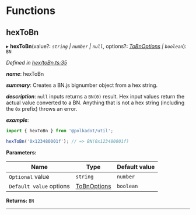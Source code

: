 

# Functions

<a id="hextobn"></a>

##  hexToBn

▸ **hexToBn**(value?: *`string` | `number` | `null`*, options?: *[ToBnOptions](../interfaces/_types_.tobnoptions.md) | `boolean`*): `BN`

*Defined in [hex/toBn.ts:35](https://github.com/polkadot-js/common/blob/c3fafbe/packages/util/src/hex/toBn.ts#L35)*

*__name__*: hexToBn

*__summary__*: Creates a BN.js bignumber object from a hex string.

*__description__*: `null` inputs returns a `BN(0)` result. Hex input values return the actual value converted to a BN. Anything that is not a hex string (including the `0x` prefix) throws an error.

*__example__*:   

```javascript
import { hexToBn } from '@polkadot/util';

hexToBn('0x123480001f'); // => BN(0x123480001f)
```

**Parameters:**

| Name | Type | Default value |
| ------ | ------ | ------ |
| `Optional` value | `string` | `number` | `null` | - |
| `Default value` options | [ToBnOptions](../interfaces/_types_.tobnoptions.md) | `boolean` |  { isLe: false, isNegative: false } |

**Returns:** `BN`

___

